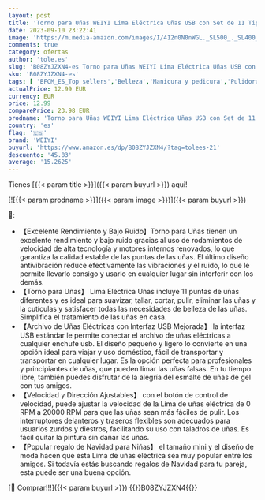 ```yaml
---
layout: post
title: 'Torno para Uñas WEIYI Lima Eléctrica Uñas USB con Set de 11 Tipos de Brocas de Uñas Navidad Kit de Manicura y Pedicura Eléctrico Profesional para Salón DIY 20 000 RPM Velocidad Ajustable'
date: 2023-09-10 23:22:41
image: 'https://m.media-amazon.com/images/I/412n0N0nWGL._SL500_._SL400_.jpg'
comments: true
category: ofertas
author: 'tole.es'
slug: 'B08ZYJZXN4-es Torno para Uñas WEIYI Lima Eléctrica Uñas USB con Set de...'
sku: 'B08ZYJZXN4-es'
tags: [ 'BFCM_ES_Top sellers','Belleza','Manicura y pedicura','Pulidoras de uñas eléctricas','Self Service','Special Features Stores','Utensilios y accesorios para uñas','navidad','partition_000','partition_051','weiyi','🇪🇸', ]
actualPrice: 12.99 EUR
currency: EUR
price: 12.99
comparePrice: 23.98 EUR
prodname: 'Torno para Uñas WEIYI Lima Eléctrica Uñas USB con Set de 11 Tipos de Brocas de Uñas Navidad Kit de Manicura y Pedicura Eléctrico Profesional para Salón DIY 20 000 RPM Velocidad Ajustable'
country: 'es'
flag: '🇪🇸'
brand: 'WEIYI'
buyurl: 'https://www.amazon.es/dp/B08ZYJZXN4/?tag=tolees-21'
descuento: '45.83'
average: '15.2625'
---
```


Tienes [{{< param title >}}]({{< param buyurl >}}) aqui!

[![{{< param prodname >}}]({{< param image >}})]({{< param buyurl >}})

🔎:

- 【Excelente Rendimiento y Bajo Ruido】Torno para Uñas tienen un excelente rendimiento y bajo ruido gracias al uso de rodamientos de velocidad de alta tecnología y motores internos renovados, lo que garantiza la calidad estable de las puntas de las uñas. El último diseño antivibración reduce efectivamente las vibraciones y el ruido, lo que le permite llevarlo consigo y usarlo en cualquier lugar sin interferir con los demás.
- 【Torno para Uñas】 Lima Eléctrica Uñas incluye 11 puntas de uñas diferentes y es ideal para suavizar, tallar, cortar, pulir, eliminar las uñas y la cutículas y satisfacer todas las necesidades de belleza de las uñas. Simplifica el tratamiento de las uñas en casa.
- 【Archivo de Uñas Eléctricas con Interfaz USB Mejorada】 la interfaz USB estándar le permite conectar el archivo de uñas eléctricas a cualquier enchufe usb. El diseño pequeño y ligero lo convierte en una opción ideal para viajar y uso doméstico, fácil de transportar y transportar en cualquier lugar. Es la opción perfecta para profesionales y principiantes de uñas, que pueden limar las uñas falsas. En tu tiempo libre, también puedes disfrutar de la alegría del esmalte de uñas de gel con tus amigos.
- 【Velocidad y Dirección Ajustables】 con el botón de control de velocidad, puede ajustar la velocidad de la Lima de uñas eléctrica de 0 RPM a 20000 RPM para que las uñas sean más fáciles de pulir. Los interruptores delanteros y traseros flexibles son adecuados para usuarios zurdos y diestros, facilitando su uso con taladros de uñas. Es fácil quitar la pintura sin dañar las uñas.
- 【Popular regalo de Navidad para Niñas】 el tamaño mini y el diseño de moda hacen que esta Lima de uñas eléctrica sea muy popular entre los amigos. Si todavía estás buscando regalos de Navidad para tu pareja, esta puede ser una buena opción.

[🛒 Comprar!!!]({{< param buyurl >}})
{{<world>}}B08ZYJZXN4{{</world>}}
